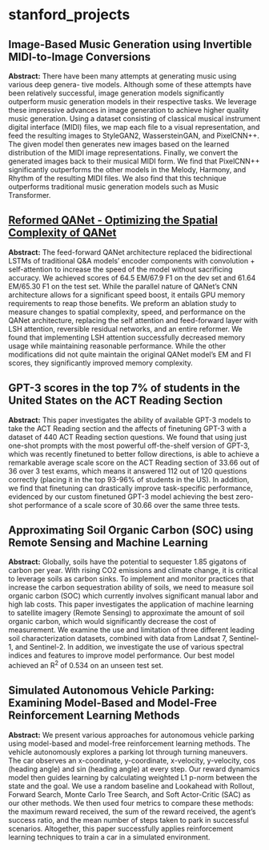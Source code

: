 # stanford_projects

## Image-Based Music Generation using Invertible MIDI-to-Image Conversions

**Abstract:** There have been many attempts at generating music using various deep genera- tive models. Although some of these attempts have been relatively successful, image generation models significantly outperform music generation models in their respective tasks. We leverage these impressive advances in image generation to achieve higher quality music generation. Using a dataset consisting of classical musical instrument digital interface (MIDI) files, we map each file to a visual representation, and feed the resulting images to StyleGAN2, WassersteinGAN, and PixelCNN++. The given model then generates new images based on the learned distribution of the MIDI image representations. Finally, we convert the generated images back to their musical MIDI form. We find that PixelCNN++ significantly outperforms the other models in the Melody, Harmony, and Rhythm of the resulting MIDI files. We also find that this technique outperforms traditional music generation models such as Music Transformer.

## [Reformed QANet - Optimizing the Spatial Complexity of QANet](https://github.com/andrewhojel/stanford_ml_projects/blob/main/Reformed%20QANet%20-%20Optimizing%20the%20Spatial%20Complexity%20of%20QANet.pdf)

**Abstract:** The feed-forward QANet architecture replaced the bidirectional LSTMs of traditional Q&A models’ encoder components with convolution + self-attention to increase the speed of the model without sacrificing accuracy. We achieved scores of 64.5 EM/67.9 F1 on the dev set and 61.64 EM/65.30 F1 on the test set. While the parallel nature of QANet’s CNN architecture allows for a significant speed boost, it entails GPU memory requirements to reap those benefits. We preform an ablation study to measure changes to spatial complexity, speed, and performance on the QANet architecture, replacing the self attention and feed-forward layer with LSH attention, reversible residual networks, and an entire reformer. We found that implementing LSH attention successfully decreased memory usage while maintaining reasonable performance. While the other modifications did not quite maintain the original QANet model’s EM and FI scores, they significantly improved memory complexity.

## GPT-3 scores in the top 7% of students in the United States on the ACT Reading Section

**Abstract:** This paper investigates the ability of available GPT-3 models to take the ACT Reading section and the affects of finetuning GPT-3 with a dataset of 440 ACT Reading section questions. We found that using just one-shot prompts with the most powerful off-the-shelf version of GPT-3, which was recently finetuned to better follow directions, is able to achieve a remarkable average scale score on the ACT Reading section of 33.66 out of 36 over 3 test exams, which means it answered 112 out of 120 questions correctly (placing it in the top 93-96% of students in the US). In addition, we find that finetuning can drastically improve task-specific performance, evidenced by our custom finetuned GPT-3 model achieving the best zero-shot performance of a scale score of 30.66 over the same three tests.

## Approximating Soil Organic Carbon (SOC) using Remote Sensing and Machine Learning

**Abstract:** Globally, soils have the potential to sequester 1.85 gigatons of carbon per year. With rising CO2 emissions and climate change, it is critical to leverage soils as carbon sinks. To implement and monitor practices that increase the carbon sequestration ability of soils, we need to measure soil organic carbon (SOC) which currently involves significant manual labor and high lab costs. This paper investigates the application of machine learning to satellite imagery (Remote Sensing) to approximate the amount of soil organic carbon, which would significantly decrease the cost of measurement. We examine the use and limitation of three different leading soil characterization datasets, combined with data from Landsat 7, Sentinel-1, and Sentinel-2. In addition, we investigate the use of various spectral indices and features to improve model performance. Our best model achieved an R$^2$ of 0.534 on an unseen test set.

## Simulated Autonomous Vehicle Parking: Examining Model-Based and Model-Free Reinforcement Learning Methods

**Abstract:** We present various approaches for autonomous vehicle parking using model-based and model-free reinforcement learning methods. The vehicle autonomously explores a parking lot through turning maneuvers. The car observes an x-coordinate, y-coordinate, x-velocity, y-velocity, cos (heading angle) and sin (heading angle) at every step. Our reward dynamics model then guides learning by calculating weighted L1 p-norm between the state and the goal. We use a random baseline and Lookahead with Rollout, Forward Search, Monte Carlo Tree Search, and Soft Actor-Critic (SAC) as our other methods. We then used four metrics to compare these methods: the maximum reward received, the sum of the reward received, the agent’s success ratio, and the mean number of steps taken to park in successful scenarios. Altogether, this paper successfully applies reinforcement learning techniques to train a car in a simulated environment.
